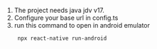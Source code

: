 1. The project needs java jdv v17.
2. Configure your base url in config.ts
3. run this command to open in android emulator
   ```
    npx react-native run-android
